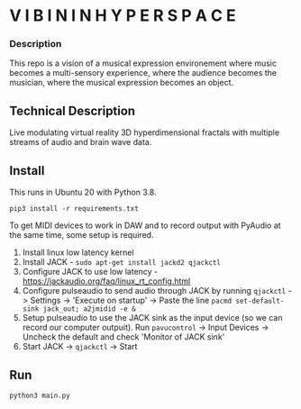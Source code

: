 # V I B I N  I N  H Y P E R S P A C E

### Description  

This repo is a vision of a musical expression environement where music becomes a multi-sensory experience, where the audience becomes the musician, where the musical expression becomes an object.

## Technical Description  

Live modulating virtual reality 3D hyperdimensional fractals with multiple streams of audio and brain wave data.

## Install

This runs in Ubuntu 20 with Python 3.8.

```
pip3 install -r requirements.txt
```

To get MIDI devices to work in DAW and to record output with PyAudio at the same time, some setup is required.

1. Install linux low latency kernel
2. Install JACK - `sudo apt-get install jackd2 qjackctl`
3. Configure JACK to use low latency - https://jackaudio.org/faq/linux_rt_config.html
4. Configure pulseaudio to send audio through JACK by running `qjackctl` -> Settings -> 'Execute on startup' -> Paste the line `pacmd set-default-sink jack_out; a2jmidid -e &`
5. Setup pulseaudio to use the JACK sink as the input device (so we can record our computer outpuit). Run `pavucontrol` -> Input Devices -> Uncheck the default and check 'Monitor of JACK sink'
6. Start JACK -> `qjackctl` -> Start

## Run 

```
python3 main.py
```
